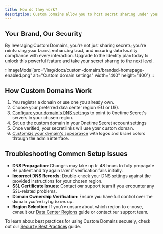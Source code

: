 ```yaml
---
title: How do they work?
description: Custom Domains allow you to host secret sharing under your own domain name, with DNS configuration in EU or US data centers and optional brand customization features.
---
```



## Your Brand, Our Security
By leveraging Custom Domains, you're not just sharing secrets; you're reinforcing your brand, enhancing trust, and ensuring data locality compliance with every interaction. Upgrade to the Identity plan today to unlock this powerful feature and take your secret sharing to the next level.

::ImageModal{src="/img/docs/custom-domains/branded-homepage-enabled.png" alt="Custom domain settings" width="400" height="400"}
::


## How Custom Domains Work

1. You register a domain or use one you already own.
2. Choose your preferred data center region (EU or US).
3. [Configure your domain's DNS settings](/docs/custom-domains/setup-guide) to point to Onetime Secret's servers in your chosen region.
4. Set up the custom domain in your Onetime Secret account settings.
5. Once verified, your secret links will use your custom domain.
6. [Customize your domain's appearance](/docs/custom-domains/brand-guide) with logos and brand colors through the admin interface.


## Troubleshooting Common Setup Issues

- **DNS Propagation**: Changes may take up to 48 hours to fully propagate. Be patient and try again later if verification fails initially.
- **Incorrect DNS Records**: Double-check your DNS settings against the provided instructions for your chosen region.
- **SSL Certificate Issues**: Contact our support team if you encounter any SSL-related problems.
- **Domain Ownership Verification**: Ensure you have full control over the domain you're trying to set up.
- **Region Selection**: If you're unsure about which region to choose, consult our [Data Center Regions](/docs/regions) guide or contact our support team.

To learn about best practices for using Custom Domains securely, check out our [Security Best Practices](/docs/security-best-practices) guide.
